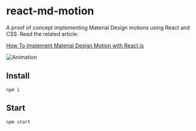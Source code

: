 # react-md-motion

A proof of concept implementing Material Design motions using React and CSS. Read the related article:

[How To Implement Material Design Motion with React.js](https://marmelab.com/blog/2017/12/04/material-design-animations-react-router.html)

![Animation](https://marmelab.com/images/blog/reactmdmotion-details.gif)

## Install
```
npm i
```

## Start
```
npm start
```
